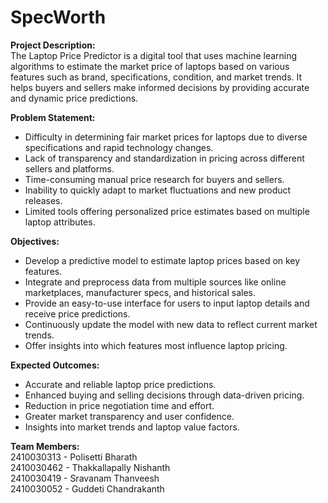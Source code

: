 # SpecWorth
**Project Description:**
<br>The Laptop Price Predictor is a digital tool that uses machine learning algorithms to estimate the market price of laptops based on various features such as brand, specifications, condition, and market trends. It helps buyers and sellers make informed decisions by providing accurate and dynamic price predictions.

**Problem Statement:**
- Difficulty in determining fair market prices for laptops due to diverse specifications and rapid technology changes.
- Lack of transparency and standardization in pricing across different sellers and platforms.
- Time-consuming manual price research for buyers and sellers.
- Inability to quickly adapt to market fluctuations and new product releases.
- Limited tools offering personalized price estimates based on multiple laptop attributes.

**Objectives:**
- Develop a predictive model to estimate laptop prices based on key features.
- Integrate and preprocess data from multiple sources like online marketplaces, manufacturer specs, and historical sales.
- Provide an easy-to-use interface for users to input laptop details and receive price predictions.
- Continuously update the model with new data to reflect current market trends.
- Offer insights into which features most influence laptop pricing.

**Expected Outcomes:**
- Accurate and reliable laptop price predictions.
- Enhanced buying and selling decisions through data-driven pricing.
- Reduction in price negotiation time and effort.
- Greater market transparency and user confidence.
- Insights into market trends and laptop value factors.

**Team Members:**
<br>2410030313 - Polisetti Bharath
<br>2410030462 - Thakkallapally Nishanth
<br>2410030419 - Sravanam Thanveesh
<br>2410030052 - Guddeti Chandrakanth
